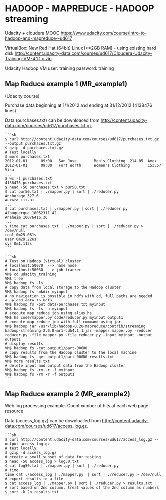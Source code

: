 # HADOOP - MAPREDUCE - HADOOP streaming

Udacity + cloudera MOOC <https://www.udacity.com/course/intro-to-hadoop-and-mapreduce--ud617>

VirtualBox: New Red Hat (64bit) Linux (>=2GB RAM) - using existing hard disk <http://content.udacity-data.com/courses/ud617/Cloudera-Udacity-Training-VM-4.1.1.c.zip>

   Udacity Hadoop VM
   user: training
   password: training

## Map Reduce example 1 (MR_example1)

(Udacity course)

Purchase data beginning at 1/1/2012 and ending at 31/12/2012  (4138476 lines)

Data (purchases.txt) can be downloaded from <http://content.udacity-data.com/courses/ud617/purchases.txt.gz>


    ```sh
    $ curl http://content.udacity-data.com/courses/ud617/purchases.txt.gz --output purchaces.txt.gz
    $ gzip -d purchaces.txt.gz
    # Test locally
    $ more purchases.txt
    2012-01-01      09:00   San Jose        Men's Clothing  214.05  Amex
    2012-01-01      09:00   Fort Worth      Women's Clothing        153.57  Visa
    ...
    $ wc -l purchases.txt
    4138476 purchases.txt
    $ head -50 purchases.txt > pur50.txt
    $ cat pur50.txt | ./mapper.py | sort | ./reducer.py
    Anchorage 327.6
    Aurora 117.81
    ...
    $ cat purchases.txt | ./mapper.py | sort | ./reducer.py
    Albuquerque 10052311.42
    Anaheim 10076416.36
    ...
    $ time cat purchases.txt | ./mapper.py | sort | ./reducer.py > /dev/null
    real 0m25.061s
    user 0m29.226s
    sys 0m1.113s
    ```

    ```sh
    # Test on Hadoop (virtual) cluster
    # localhost:50070  --> name node
    # localhost:50030  --> job tracker
    VM$ cd udacity_training
    VM$ tree
    VM$ hadoop fs -ls
    # copy data from local storage to the Hadoop cluster
    VM$ hadoop fs -mkdir myinput
    # no navigation is possible in hdfs with cd, full paths are needed
    # upload data to hdfs
    VM$ hadoop fs -put data/purchases.txt myinput
    VM$ hadoop fs -ls -h myinput
    # execute map reduce job using alias hs
    VM$ hs code/mapper.py code/reducer.py myinput output1
    # execute map reduce job with full command using jar
    VM$ hadoop jar /usr/lib/hadoop-0.20-mapreduce/contrib/streaming hadoop-streaming-2.0.0-mr1-cdh4.1.1.jar -mapper mapper.py -reducer reducer.py -file mapper.py -file reducer.py -input myinput -output output1
    # display results
    VM$ hadoop fs -cat output1/part-00000
    # copy results from the Hadoop cluster to the local machine
    VM$ hadoop fs -get output1/part-00000 results.txt
    VM$ more results.txt
    # delete input and output data from the Hadoop cluster
    VM$ hadoop fs -rm -r -f myinput
    VM$ hadoop fs -rm -r -f output1
    ```

## Map Reduce example 2 (MR_example2)

Web log processing example. Count number of hits at each web page resource

Data (access_log.gz) can be downloaded from <http://content.udacity-data.com/courses/ud617/access_log.gz>.

    ```sh
    $ curl http://content.udacity-data.com/courses/ud617/access_log.gz --output access_log.gz
    # test locally
    $ gzip -d access_log.gz
    # create a small subset of data for testing
    $ head -50 access_log > log50.txt
    $ cat log50.txt | ./mapper.py | sort | ./reducer.py
    # time
    time cat ./access_log | ./mapper.py  | sort | ./reducer.py > /dev/null
    # export results to a file
    $ cat access_log | ./mapper.py | sort | ./reducer.py > results.txt
    # sort based on 2nd column, treat values of the 2nd column as numbers
    $ sort -k 2n results.txt
    ``

<!-- 
	// connect from the host (computer that hosts the VM) to the VM
	$ ssh training@XXX.XXX.XXX.XXX
	// copy data from the VM to the host
	$ scp training@XXX.XXX.XXX.XXX:/home/training/udacity_training/data/purchases.txt . -->
